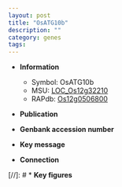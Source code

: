 ```yaml
---
layout: post
title: "OsATG10b"
description: ""
category: genes
tags: 
---
```


* **Information**  
    + Symbol: OsATG10b  
    + MSU: [LOC_Os12g32210](http://rice.uga.edu/cgi-bin/ORF_infopage.cgi?orf=LOC_Os12g32210)  
    + RAPdb: [Os12g0506800](http://rapdb.dna.affrc.go.jp/viewer/gbrowse_details/irgsp1?name=Os12g0506800)  

* **Publication**  

* **Genbank accession number**  

* **Key message**  

* **Connection**  

[//]: # * **Key figures**  


